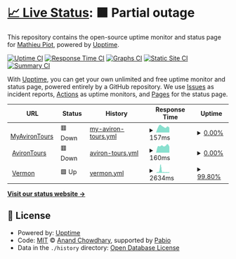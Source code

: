 # [📈 Live Status](https://status.avirontours.fr): <!--live status--> **🟧 Partial outage**

This repository contains the open-source uptime monitor and status page for [Mathieu Piot](https://status.avirontours.fr), powered by [Upptime](https://github.com/upptime/upptime).

[![Uptime CI](https://github.com/mpiot/status/workflows/Uptime%20CI/badge.svg)](https://github.com/mpiot/status/actions?query=workflow%3A%22Uptime+CI%22)
[![Response Time CI](https://github.com/mpiot/status/workflows/Response%20Time%20CI/badge.svg)](https://github.com/mpiot/status/actions?query=workflow%3A%22Response+Time+CI%22)
[![Graphs CI](https://github.com/mpiot/status/workflows/Graphs%20CI/badge.svg)](https://github.com/mpiot/status/actions?query=workflow%3A%22Graphs+CI%22)
[![Static Site CI](https://github.com/mpiot/status/workflows/Static%20Site%20CI/badge.svg)](https://github.com/mpiot/status/actions?query=workflow%3A%22Static+Site+CI%22)
[![Summary CI](https://github.com/mpiot/status/workflows/Summary%20CI/badge.svg)](https://github.com/mpiot/status/actions?query=workflow%3A%22Summary+CI%22)

With [Upptime](https://upptime.js.org), you can get your own unlimited and free uptime monitor and status page, powered entirely by a GitHub repository. We use [Issues](https://github.com/mpiot/status/issues) as incident reports, [Actions](https://github.com/mpiot/status/actions) as uptime monitors, and [Pages](https://status.avirontours.fr) for the status page.

<!--start: status pages-->
<!-- This summary is generated by Upptime (https://github.com/upptime/upptime) -->
<!-- Do not edit this manually, your changes will be overwritten -->
<!-- prettier-ignore -->
| URL | Status | History | Response Time | Uptime |
| --- | ------ | ------- | ------------- | ------ |
| <img alt="" src="https://icons.duckduckgo.com/ip3/my.avirontours.fr.ico" height="13"> [MyAvironTours](https://my.avirontours.fr) | 🟥 Down | [my-aviron-tours.yml](https://github.com/mpiot/status/commits/HEAD/history/my-aviron-tours.yml) | <details><summary><img alt="Response time graph" src="./graphs/my-aviron-tours/response-time-week.png" height="20"> 157ms</summary><br><a href="https://status.avirontours.fr/history/my-aviron-tours"><img alt="Response time 162" src="https://img.shields.io/endpoint?url=https%3A%2F%2Fraw.githubusercontent.com%2Fmpiot%2Fstatus%2FHEAD%2Fapi%2Fmy-aviron-tours%2Fresponse-time.json"></a><br><a href="https://status.avirontours.fr/history/my-aviron-tours"><img alt="24-hour response time 114" src="https://img.shields.io/endpoint?url=https%3A%2F%2Fraw.githubusercontent.com%2Fmpiot%2Fstatus%2FHEAD%2Fapi%2Fmy-aviron-tours%2Fresponse-time-day.json"></a><br><a href="https://status.avirontours.fr/history/my-aviron-tours"><img alt="7-day response time 157" src="https://img.shields.io/endpoint?url=https%3A%2F%2Fraw.githubusercontent.com%2Fmpiot%2Fstatus%2FHEAD%2Fapi%2Fmy-aviron-tours%2Fresponse-time-week.json"></a><br><a href="https://status.avirontours.fr/history/my-aviron-tours"><img alt="30-day response time 170" src="https://img.shields.io/endpoint?url=https%3A%2F%2Fraw.githubusercontent.com%2Fmpiot%2Fstatus%2FHEAD%2Fapi%2Fmy-aviron-tours%2Fresponse-time-month.json"></a><br><a href="https://status.avirontours.fr/history/my-aviron-tours"><img alt="1-year response time 162" src="https://img.shields.io/endpoint?url=https%3A%2F%2Fraw.githubusercontent.com%2Fmpiot%2Fstatus%2FHEAD%2Fapi%2Fmy-aviron-tours%2Fresponse-time-year.json"></a></details> | <details><summary><a href="https://status.avirontours.fr/history/my-aviron-tours">0.00%</a></summary><a href="https://status.avirontours.fr/history/my-aviron-tours"><img alt="All-time uptime 0.00%" src="https://img.shields.io/endpoint?url=https%3A%2F%2Fraw.githubusercontent.com%2Fmpiot%2Fstatus%2FHEAD%2Fapi%2Fmy-aviron-tours%2Fuptime.json"></a><br><a href="https://status.avirontours.fr/history/my-aviron-tours"><img alt="24-hour uptime 0.00%" src="https://img.shields.io/endpoint?url=https%3A%2F%2Fraw.githubusercontent.com%2Fmpiot%2Fstatus%2FHEAD%2Fapi%2Fmy-aviron-tours%2Fuptime-day.json"></a><br><a href="https://status.avirontours.fr/history/my-aviron-tours"><img alt="7-day uptime 0.00%" src="https://img.shields.io/endpoint?url=https%3A%2F%2Fraw.githubusercontent.com%2Fmpiot%2Fstatus%2FHEAD%2Fapi%2Fmy-aviron-tours%2Fuptime-week.json"></a><br><a href="https://status.avirontours.fr/history/my-aviron-tours"><img alt="30-day uptime 1.38%" src="https://img.shields.io/endpoint?url=https%3A%2F%2Fraw.githubusercontent.com%2Fmpiot%2Fstatus%2FHEAD%2Fapi%2Fmy-aviron-tours%2Fuptime-month.json"></a><br><a href="https://status.avirontours.fr/history/my-aviron-tours"><img alt="1-year uptime 0.00%" src="https://img.shields.io/endpoint?url=https%3A%2F%2Fraw.githubusercontent.com%2Fmpiot%2Fstatus%2FHEAD%2Fapi%2Fmy-aviron-tours%2Fuptime-year.json"></a></details>
| <img alt="" src="https://icons.duckduckgo.com/ip3/avirontours.fr.ico" height="13"> [AvironTours](https://avirontours.fr) | 🟥 Down | [aviron-tours.yml](https://github.com/mpiot/status/commits/HEAD/history/aviron-tours.yml) | <details><summary><img alt="Response time graph" src="./graphs/aviron-tours/response-time-week.png" height="20"> 160ms</summary><br><a href="https://status.avirontours.fr/history/aviron-tours"><img alt="Response time 159" src="https://img.shields.io/endpoint?url=https%3A%2F%2Fraw.githubusercontent.com%2Fmpiot%2Fstatus%2FHEAD%2Fapi%2Faviron-tours%2Fresponse-time.json"></a><br><a href="https://status.avirontours.fr/history/aviron-tours"><img alt="24-hour response time 194" src="https://img.shields.io/endpoint?url=https%3A%2F%2Fraw.githubusercontent.com%2Fmpiot%2Fstatus%2FHEAD%2Fapi%2Faviron-tours%2Fresponse-time-day.json"></a><br><a href="https://status.avirontours.fr/history/aviron-tours"><img alt="7-day response time 160" src="https://img.shields.io/endpoint?url=https%3A%2F%2Fraw.githubusercontent.com%2Fmpiot%2Fstatus%2FHEAD%2Fapi%2Faviron-tours%2Fresponse-time-week.json"></a><br><a href="https://status.avirontours.fr/history/aviron-tours"><img alt="30-day response time 162" src="https://img.shields.io/endpoint?url=https%3A%2F%2Fraw.githubusercontent.com%2Fmpiot%2Fstatus%2FHEAD%2Fapi%2Faviron-tours%2Fresponse-time-month.json"></a><br><a href="https://status.avirontours.fr/history/aviron-tours"><img alt="1-year response time 159" src="https://img.shields.io/endpoint?url=https%3A%2F%2Fraw.githubusercontent.com%2Fmpiot%2Fstatus%2FHEAD%2Fapi%2Faviron-tours%2Fresponse-time-year.json"></a></details> | <details><summary><a href="https://status.avirontours.fr/history/aviron-tours">0.00%</a></summary><a href="https://status.avirontours.fr/history/aviron-tours"><img alt="All-time uptime 0.00%" src="https://img.shields.io/endpoint?url=https%3A%2F%2Fraw.githubusercontent.com%2Fmpiot%2Fstatus%2FHEAD%2Fapi%2Faviron-tours%2Fuptime.json"></a><br><a href="https://status.avirontours.fr/history/aviron-tours"><img alt="24-hour uptime 0.00%" src="https://img.shields.io/endpoint?url=https%3A%2F%2Fraw.githubusercontent.com%2Fmpiot%2Fstatus%2FHEAD%2Fapi%2Faviron-tours%2Fuptime-day.json"></a><br><a href="https://status.avirontours.fr/history/aviron-tours"><img alt="7-day uptime 0.00%" src="https://img.shields.io/endpoint?url=https%3A%2F%2Fraw.githubusercontent.com%2Fmpiot%2Fstatus%2FHEAD%2Fapi%2Faviron-tours%2Fuptime-week.json"></a><br><a href="https://status.avirontours.fr/history/aviron-tours"><img alt="30-day uptime 1.38%" src="https://img.shields.io/endpoint?url=https%3A%2F%2Fraw.githubusercontent.com%2Fmpiot%2Fstatus%2FHEAD%2Fapi%2Faviron-tours%2Fuptime-month.json"></a><br><a href="https://status.avirontours.fr/history/aviron-tours"><img alt="1-year uptime 0.00%" src="https://img.shields.io/endpoint?url=https%3A%2F%2Fraw.githubusercontent.com%2Fmpiot%2Fstatus%2FHEAD%2Fapi%2Faviron-tours%2Fuptime-year.json"></a></details>
| <img alt="" src="https://icons.duckduckgo.com/ip3/vermon.com.ico" height="13"> [Vermon](https://vermon.com) | 🟩 Up | [vermon.yml](https://github.com/mpiot/status/commits/HEAD/history/vermon.yml) | <details><summary><img alt="Response time graph" src="./graphs/vermon/response-time-week.png" height="20"> 2634ms</summary><br><a href="https://status.avirontours.fr/history/vermon"><img alt="Response time 2914" src="https://img.shields.io/endpoint?url=https%3A%2F%2Fraw.githubusercontent.com%2Fmpiot%2Fstatus%2FHEAD%2Fapi%2Fvermon%2Fresponse-time.json"></a><br><a href="https://status.avirontours.fr/history/vermon"><img alt="24-hour response time 1292" src="https://img.shields.io/endpoint?url=https%3A%2F%2Fraw.githubusercontent.com%2Fmpiot%2Fstatus%2FHEAD%2Fapi%2Fvermon%2Fresponse-time-day.json"></a><br><a href="https://status.avirontours.fr/history/vermon"><img alt="7-day response time 2634" src="https://img.shields.io/endpoint?url=https%3A%2F%2Fraw.githubusercontent.com%2Fmpiot%2Fstatus%2FHEAD%2Fapi%2Fvermon%2Fresponse-time-week.json"></a><br><a href="https://status.avirontours.fr/history/vermon"><img alt="30-day response time 2953" src="https://img.shields.io/endpoint?url=https%3A%2F%2Fraw.githubusercontent.com%2Fmpiot%2Fstatus%2FHEAD%2Fapi%2Fvermon%2Fresponse-time-month.json"></a><br><a href="https://status.avirontours.fr/history/vermon"><img alt="1-year response time 2914" src="https://img.shields.io/endpoint?url=https%3A%2F%2Fraw.githubusercontent.com%2Fmpiot%2Fstatus%2FHEAD%2Fapi%2Fvermon%2Fresponse-time-year.json"></a></details> | <details><summary><a href="https://status.avirontours.fr/history/vermon">99.80%</a></summary><a href="https://status.avirontours.fr/history/vermon"><img alt="All-time uptime 99.47%" src="https://img.shields.io/endpoint?url=https%3A%2F%2Fraw.githubusercontent.com%2Fmpiot%2Fstatus%2FHEAD%2Fapi%2Fvermon%2Fuptime.json"></a><br><a href="https://status.avirontours.fr/history/vermon"><img alt="24-hour uptime 100.00%" src="https://img.shields.io/endpoint?url=https%3A%2F%2Fraw.githubusercontent.com%2Fmpiot%2Fstatus%2FHEAD%2Fapi%2Fvermon%2Fuptime-day.json"></a><br><a href="https://status.avirontours.fr/history/vermon"><img alt="7-day uptime 99.80%" src="https://img.shields.io/endpoint?url=https%3A%2F%2Fraw.githubusercontent.com%2Fmpiot%2Fstatus%2FHEAD%2Fapi%2Fvermon%2Fuptime-week.json"></a><br><a href="https://status.avirontours.fr/history/vermon"><img alt="30-day uptime 99.42%" src="https://img.shields.io/endpoint?url=https%3A%2F%2Fraw.githubusercontent.com%2Fmpiot%2Fstatus%2FHEAD%2Fapi%2Fvermon%2Fuptime-month.json"></a><br><a href="https://status.avirontours.fr/history/vermon"><img alt="1-year uptime 99.47%" src="https://img.shields.io/endpoint?url=https%3A%2F%2Fraw.githubusercontent.com%2Fmpiot%2Fstatus%2FHEAD%2Fapi%2Fvermon%2Fuptime-year.json"></a></details>

<!--end: status pages-->

[**Visit our status website →**](https://status.avirontours.fr)

## 📄 License

- Powered by: [Upptime](https://github.com/upptime/upptime)
- Code: [MIT](./LICENSE) © [Anand Chowdhary](https://anandchowdhary.com), supported by [Pabio](https://pabio.com)
- Data in the `./history` directory: [Open Database License](https://opendatacommons.org/licenses/odbl/1-0/)
